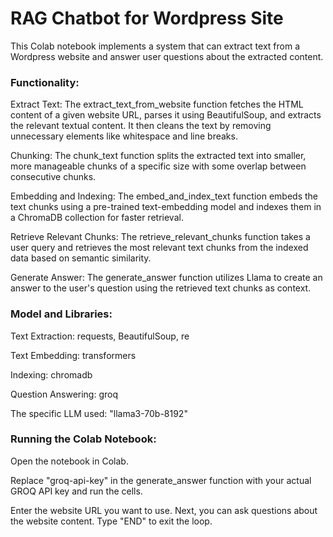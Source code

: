 #  RAG Chatbot for Wordpress Site
This Colab notebook implements a system that can extract text from a Wordpress website and answer user questions about the extracted content.

### Functionality:

Extract Text: The extract_text_from_website function fetches the HTML content of a given website URL, parses it using BeautifulSoup, and extracts the relevant textual content. It then cleans the text by removing unnecessary elements like whitespace and line breaks.

Chunking: The chunk_text function splits the extracted text into smaller, more manageable chunks of a specific size with some overlap between consecutive chunks.

Embedding and Indexing: The embed_and_index_text function embeds the text chunks using a pre-trained text-embedding model and indexes them in a ChromaDB collection for faster retrieval.

Retrieve Relevant Chunks: The retrieve_relevant_chunks function takes a user query and retrieves the most relevant text chunks from the indexed data based on semantic similarity.

Generate Answer: The generate_answer function utilizes Llama to create an answer to the user's question using the retrieved text chunks as context.

### Model and Libraries:

Text Extraction: requests, BeautifulSoup, re

Text Embedding: transformers

Indexing: chromadb

Question Answering: groq 

The specific LLM used: "llama3-70b-8192"

### Running the Colab Notebook:

Open the notebook in Colab.

Replace "groq-api-key" in the generate_answer function with your actual GROQ API key and run the cells.

Enter the website URL you want to use. Next, you can ask questions about the website content. Type "END" to exit the loop.
